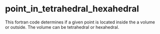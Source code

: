 # point_in_tetrahedral_hexahedral

This fortran code determines if a given point is located inside the a volume or outside. The volume can be tetrahedral or hexahedral.